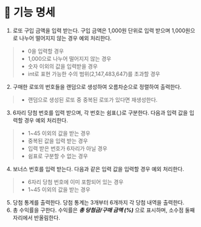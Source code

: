 # 📃 기능 명세

1. 로또 구입 금액을 입력 받는다. 구입 금액은 1,000원 단위로 입력 받으며 1,000원으로 나누어 떨어지지 않는 경우 예외 처리한다.

> - 0을 입력할 경우
> - 1,000으로 나누어 떨어지지 않는 경우
> - 숫자 이외의 값을 입력받을 경우
> - int로 표현 가능한 수의 범위(2,147,483,647)를 초과할 경우

2. 구매한 로또의 번호들을 랜덤으로 생성하여 오름차순으로 정렬하여 출력한다.

> - 랜덤으로 생성된 로또 중 중복된 로또가 있다면 재생성한다.

3. 6자리 당첨 번호를 입력 받으며, 각 번호는 쉼표(,)로 구분한다. 다음과 입력 값을 입력할 경우 예외 처리한다.

> - 1~45 이외의 값을 받는 경우
> - 중복된 값을 입력 받는 경우
> - 입력 받은 번호가 6자리가 아닐 경우
> - 쉼표로 구분할 수 없는 경우

4. 보너스 번호를 입력 받는다. 다음과 같은 입력 값을 입력할 경우 예외 처리한다.

> - 6자리 당첨 번호에 이미 포함되어 있는 경우
> - 1~45 이외의 값을 받는 경우

5. 당첨 통계를 출력한다. 당첨 통계는 3개부터 6개까지 각 당첨 내역을 출력한다.
6. 총 수익률을 구한다. 수익률은 _**총 당첨금/구매 금액 (%)**_ 으로 표시하며, 소수점 둘째 자리에서 반올림한다.